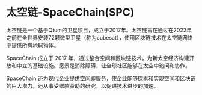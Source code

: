 # 

# 太空链-SpaceChain(SPC)

太空链是一个基于Qtum的卫星项目，成立于2017年。太空链旨在通过在2022年之前在全世界安装72颗微型卫星（称为cubesat），使用区块链技术在太空链网络中提供所有地球物体。


SpaceChain 成立于 2017 年，通过整合空间和区块链技术，为新太空经济构建开放和中立的基础设施。愿景是消除障碍，让全球社区能够在太空中访问和协作。

SpaceChain 还为现代企业提供空间即服务，使企业能够探索和实现空间和区块链的巨大潜力。还从事受赠款资助的研究，以促进技术进步的加速。

